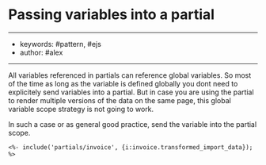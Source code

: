 # Passing variables into a partial
---
- keywords: #pattern, #ejs
- author: #alex
--- 

All variables referenced in partials can reference global variables. So most of the time as long as the variable is defined globally you dont need to explicitely send variables into a partial. But in case you are using the partial to render multiple versions of the data on the same page, this global variable scope strategy is not going to work. 

In such a case or as general good practice, send the variable into the partial scope. 
```
<%- include('partials/invoice', {i:invoice.transformed_import_data}); %>
```
